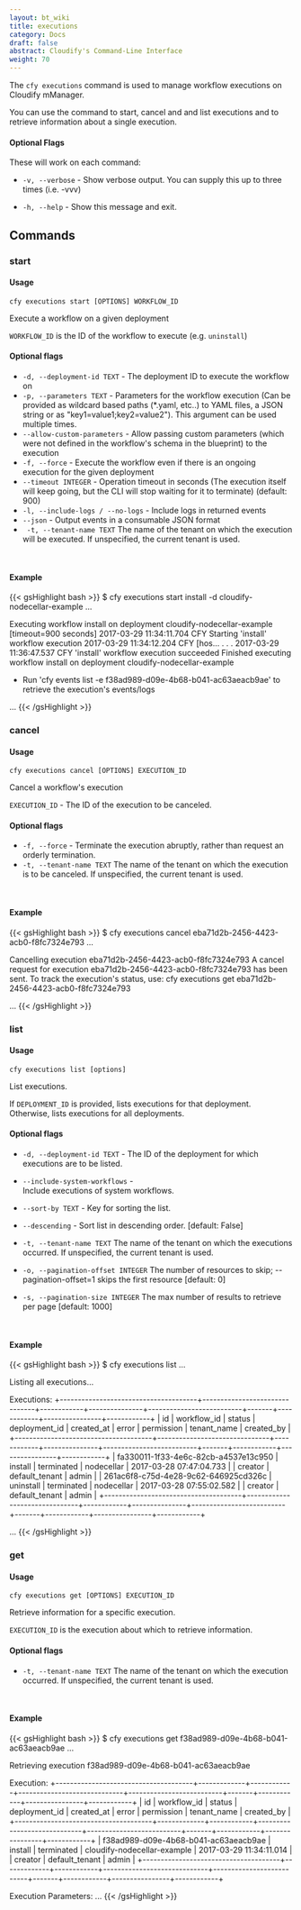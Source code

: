 ```yaml
---
layout: bt_wiki
title: executions
category: Docs
draft: false
abstract: Cloudify's Command-Line Interface
weight: 70
---
```


The `cfy executions` command is used to manage workflow executions on Cloudify mManager.

You can use the command to start, cancel and and list executions and to retrieve information about a single execution.

#### Optional Flags

These will work on each command:

* `-v, --verbose` - Show verbose output. You can supply this up to three times (i.e. -vvv)

* `-h, --help` - Show this message and exit.


## Commands

### start

#### Usage 
`cfy executions start [OPTIONS] WORKFLOW_ID`

Execute a workflow on a given deployment 

`WORKFLOW_ID` is the ID of the workflow to execute (e.g. `uninstall`)

#### Optional flags

* `-d, --deployment-id TEXT` - 
                        The deployment ID to execute the workflow on
* `-p, --parameters TEXT` -
                        Parameters for the workflow execution (Can be provided
                        as wildcard based paths (*.yaml, etc..) to YAML files,
                        a JSON string or as "key1=value1;key2=value2"). This
                        argument can be used multiple times.
* `--allow-custom-parameters` -
                        Allow passing custom parameters (which were not
                        defined in the workflow's schema in the blueprint) to
                        the execution
* `-f, --force` -          Execute the workflow even if there is an ongoing
                        execution for the given deployment
* `--timeout INTEGER` -     Operation timeout in seconds (The execution itself
                        will keep going, but the CLI will stop waiting for it
                        to terminate) (default: 900)
* `-l, --include-logs / --no-logs` -   Include logs in returned events
* `--json` -               Output events in a consumable JSON format
* ` -t, --tenant-name TEXT`      The name of the tenant on which the execution will be executed. If unspecified, the current tenant is used.

&nbsp;
#### Example

{{< gsHighlight  bash  >}}
$ cfy executions start install -d cloudify-nodecellar-example
...

Executing workflow install on deployment cloudify-nodecellar-example [timeout=900 seconds]
2017-03-29 11:34:11.704  CFY <cloudify-nodecellar-example> Starting 'install' workflow execution
2017-03-29 11:34:12.204  CFY <cloudify-nodecellar-example> [hos...
.
.
.
2017-03-29 11:36:47.537  CFY <cloudify-nodecellar-example> 'install' workflow execution succeeded
Finished executing workflow install on deployment cloudify-nodecellar-example
* Run 'cfy events list -e f38ad989-d09e-4b68-b041-ac63aeacb9ae' to retrieve the execution's events/logs

...
{{< /gsHighlight >}}


### cancel

#### Usage 
`cfy executions cancel [OPTIONS] EXECUTION_ID`

Cancel a workflow's execution

`EXECUTION_ID` - The ID of the execution to be canceled.

#### Optional flags

* `-f, --force` - Terminate the execution abruptly, rather than request an orderly termination.
* `-t, --tenant-name TEXT`      The name of the tenant on which the execution is to be canceled. If unspecified, the current tenant is used.

&nbsp;
#### Example

{{< gsHighlight  bash  >}}
$ cfy executions cancel eba71d2b-2456-4423-acb0-f8fc7324e793
...

Cancelling execution eba71d2b-2456-4423-acb0-f8fc7324e793
A cancel request for execution eba71d2b-2456-4423-acb0-f8fc7324e793 has been sent. To track the execution's status, use:
cfy executions get eba71d2b-2456-4423-acb0-f8fc7324e793

...
{{< /gsHighlight >}}

### list

#### Usage 
`cfy executions list [options]`

List executions.

If `DEPLOYMENT_ID` is provided, lists executions for that deployment.
Otherwise, lists executions for all deployments.

#### Optional flags

* `-d, --deployment-id TEXT` - 
                        The ID of the deployment for which executions are to be listed.
* `--include-system-workflows` -   
                        Include executions of system workflows.
* `--sort-by TEXT` -    Key for sorting the list.
* `--descending` -      Sort list in descending order. [default: False]
* `-t, --tenant-name TEXT`      The name of the tenant on which the executions occurred. If unspecified, the current tenant is used.
*  `-o, --pagination-offset INTEGER`       The number of resources to skip;
                                  --pagination-offset=1 skips the first resource [default: 0]

*  `-s, --pagination-size INTEGER`       The max number of results to retrieve per page [default: 1000]


&nbsp;
#### Example

{{< gsHighlight  bash  >}}
$ cfy executions list
...

Listing all executions...

Executions:
+--------------------------------------+-------------------------------+------------+---------------+--------------------------+-------+------------+----------------+------------+
|                  id                  |          workflow_id          |   status   | deployment_id |        created_at        | error | permission |  tenant_name   | created_by |
+--------------------------------------+-------------------------------+------------+---------------+--------------------------+-------+------------+----------------+------------+
| fa330011-1f33-4e6c-82cb-a4537e13c950 |            install            | terminated |   nodecellar  | 2017-03-28 07:47:04.733  |       |  creator   | default_tenant |   admin    |
| 261ac6f8-c75d-4e28-9c62-646925cd326c |           uninstall           | terminated |   nodecellar  | 2017-03-28 07:55:02.582  |       |  creator   | default_tenant |   admin    |
+--------------------------------------+-------------------------------+------------+---------------+--------------------------+-------+------------+----------------+------------+

...
{{< /gsHighlight >}}

### get

#### Usage 
`cfy executions get [OPTIONS] EXECUTION_ID`

Retrieve information for a specific execution.

`EXECUTION_ID` is the execution about which to retrieve information.

#### Optional flags

* `-t, --tenant-name TEXT`      The name of the tenant on which the execution occurred. If unspecified, the current tenant is used.

&nbsp;
#### Example

{{< gsHighlight  bash  >}}
$ cfy executions get f38ad989-d09e-4b68-b041-ac63aeacb9ae
...

Retrieving execution f38ad989-d09e-4b68-b041-ac63aeacb9ae

Execution:
+--------------------------------------+-------------+------------+-----------------------------+--------------------------+-------+------------+----------------+------------+
|                  id                  | workflow_id |   status   |        deployment_id        |        created_at        | error | permission |  tenant_name   | created_by |
+--------------------------------------+-------------+------------+-----------------------------+--------------------------+-------+------------+----------------+------------+
| f38ad989-d09e-4b68-b041-ac63aeacb9ae |   install   | terminated | cloudify-nodecellar-example | 2017-03-29 11:34:11.014  |       |  creator   | default_tenant |   admin    |
+--------------------------------------+-------------+------------+-----------------------------+--------------------------+-------+------------+----------------+------------+

Execution Parameters:
...
{{< /gsHighlight >}}
